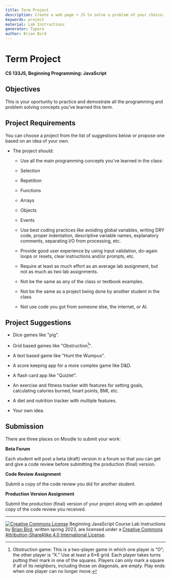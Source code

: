 ```yaml
---
title: Term Project
description: Create a web page + JS to solve a problem of your choice.
keywords: project
material: Lab Instructions
generator: Typora
author: Brian Bird
---
```




<h1>Term Project</h1


**CS 133JS, Beginning Programming: JavaScript**

## Objectives

This is your oportunity to practice and demostrate all the programming and problem solving concepts you've learned this term.

## Project Requirements

You can choose a project from the list of suggestions below or propose one based on an idea of your own. 

- The project should:
  -  Use all the main programming concepts you've learned in the class:
    - Selection
    - Repetition
    - Functions
    - Arrays
    - Objects
    - Events
  - Use best coding practices like avoiding global variables, writing DRY code, proper indentation, descriptive variable names, explanatory comments, separating I/O from processing, etc.
  - Provide good user experience by using input validation, do-again loops or resets, clear instructions and/or prompts, etc.
  - Require at least as much effort as an average lab assignment, but not as much as two lab assignments.
  
  - Not be the same as any of the class or textbook examples.
  - Not be the same as a project being done by another student in the class.
  - Not use code you got from someone else, the internet, or AI.

## Project Suggestions

- Dice games like "pig".
- Grid based games like "Obstruction[^1]".
- A text based game like "Hunt the Wumpus".

- A score keeping app for a more complex game like D&D.
- A flash card app like "Quizlet".
- An exercise and fitness tracker with features for setting goals, calculating calories burned, heart points, BMI, etc.
- A diet and nutrition tracker with multiple features.
- Your own idea.

## Submission

There are three places on Moodle to submit your work:

**Beta Forum**

Each student will post a beta (draft) version in a forum so that you can get and give a code review before submitting the production (final) version.

**Code Review Assignment**

Submit a copy of the code review you did for another student.

**Production Version Assignment**

Submit the production (final) version of your project along with an updated copy of the code review you received.



------

[![Creative Commons License](https://i.creativecommons.org/l/by-sa/4.0/88x31.png)](http://creativecommons.org/licenses/by-sa/4.0/) Beginning JavaScript Course Lab Instructions by [Brian Bird](https://profbird.dev), written spring <time>2023</time>, are licensed under a [Creative Commons Attribution-ShareAlike 4.0 International License](http://creativecommons.org/licenses/by-sa/4.0/). 

[^1]: Obstruction game: This is a two-player game in which one player is “O”; the other player is “X.” Use  at least a 6×6 grid. Each player takes turns putting their mark in one of the squares. Players can only mark a square if all of its neighbors, including those on diagonals, are empty. Play ends when one player can no longer move.
